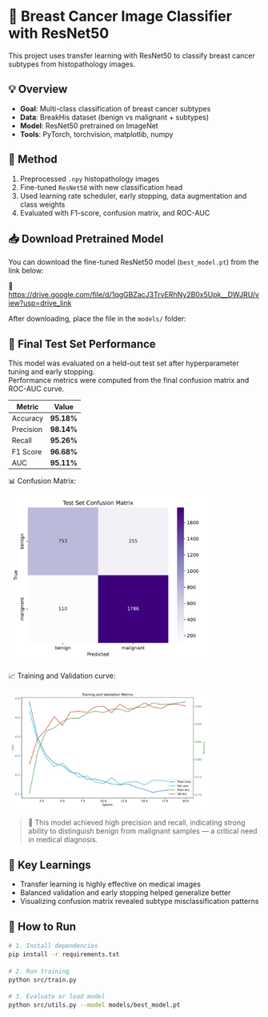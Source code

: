 # 🧠 Breast Cancer Image Classifier with ResNet50

This project uses transfer learning with ResNet50 to classify breast cancer subtypes from histopathology images.

## 💡 Overview
- **Goal**: Multi-class classification of breast cancer subtypes
- **Data**: BreakHis dataset (benign vs malignant + subtypes)
- **Model**: ResNet50 pretrained on ImageNet
- **Tools**: PyTorch, torchvision, matplotlib, numpy

## 🔬 Method
1. Preprocessed `.npy` histopathology images
2. Fine-tuned `ResNet50` with new classification head
3. Used learning rate scheduler, early stopping, data augmentation and class weights
4. Evaluated with F1-score, confusion matrix, and ROC-AUC

## 📥 Download Pretrained Model

You can download the fine-tuned ResNet50 model (`best_model.pt`) from the link below:

🔗 https://drive.google.com/file/d/1qgGBZacJ3TrvERhNy2B0x5Upk__DWJRU/view?usp=drive_link

After downloading, place the file in the `models/` folder:


## 🧪 Final Test Set Performance

This model was evaluated on a held-out test set after hyperparameter tuning and early stopping.  
Performance metrics were computed from the final confusion matrix and ROC-AUC curve.

| Metric     | Value     |
|------------|-----------|
| Accuracy   | **95.18%** |
| Precision  | **98.14%** |
| Recall     | **95.26%** |
| F1 Score   | **96.68%** |
| AUC        | **95.11%** |


📊 Confusion Matrix:

<img src="results/confusion_matrix.png" width="400">  

📈 Training and Validation curve:

<img src="results/training_val_curve.png" width="400">

> 🎯 This model achieved high precision and recall, indicating strong ability to distinguish benign from malignant samples — a critical need in medical diagnosis.

## 🧠 Key Learnings
- Transfer learning is highly effective on medical images
- Balanced validation and early stopping helped generalize better
- Visualizing confusion matrix revealed subtype misclassification patterns

## 🚀 How to Run
```bash
# 1. Install dependencies
pip install -r requirements.txt

# 2. Run training
python src/train.py

# 3. Evaluate or load model
python src/utils.py --model models/best_model.pt
